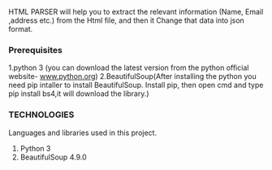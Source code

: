 HTML PARSER will help you to extract the relevant information (Name, Email ,address etc.) from the Html file, and then it Change that data into json format.

### Prerequisites
1.python 3 (you can download the latest version from the python official website- www.python.org)
2.BeautifulSoup(After installing the python you need pip intaller to install BeautifulSoup. Install pip, then open cmd and type pip install bs4,it will download the library.)



### TECHNOLOGIES
Languages and libraries used in this project.
1. Python 3
2. BeautifulSoup 4.9.0

